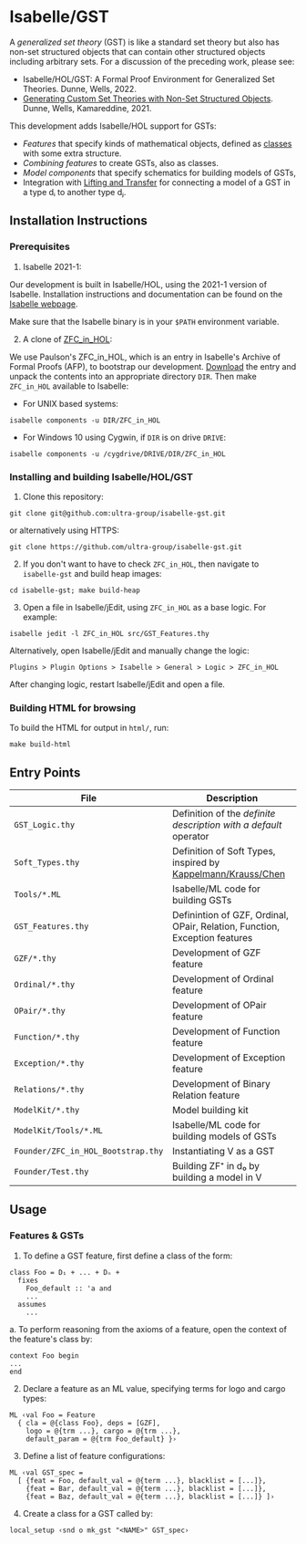 # Isabelle/GST

A *generalized set theory* (GST) is like a standard set theory but also has non-set
  structured objects that can contain other structured objects including arbitrary sets.
For a discussion of the preceding work, please see:

- Isabelle/HOL/GST: A Formal Proof Environment for Generalized Set Theories.
  Dunne, Wells, 2022.
- [Generating Custom Set Theories with Non-Set Structured Objects](https://pure.hw.ac.uk/ws/portalfiles/portal/45486933/zf_plus_paper.pdf).
  Dunne, Wells, Kamareddine, 2021. 

This development adds Isabelle/HOL support for GSTs:
- *Features* that specify kinds of mathematical objects,
    defined as [classes](https://isabelle.in.tum.de/doc/classes.pdf)
    with some extra structure.
- *Combining features* to create GSTs, also as classes.
- *Model components* that specify schematics for building models of GSTs,
- Integration with [Lifting and Transfer](https://www21.in.tum.de/~kuncar/documents/huffman-kuncar-cpp2013.pdf)
  for connecting a model of a GST in a type dᵢ to another type dⱼ.  

<!-- ## Background
**Sets** capture the notion of a *collection of mathematical objects*.
  - In Isabelle/HOL: for every type `α` there is the type 
      [`set α`](https://isabelle.in.tum.de/library/HOL/HOL/Set.html#Set.set|type)
    which is essentially the type of unary predicates on `α` (i.e., `α ⇒ bool`).
    In this context, a set is any member of a type `set α`, for some type `α`.

  - In Isabelle/ZF: there is a type 
      [`i`](https://isabelle.in.tum.de/library/ZF/ZF/ZF_Base.html)
    axiomatized as the domain of discourse of Zermelo-Fraenkel set theory.
    In this context, a set is any member of the type `i`.

Only a few types are used in the development of Isabelle/ZF.
(`i` for sets, `i ⇒ i` for operators on sets, `i ⇒ o` for predicates on sets, etc.)
Objects like [ordered pairs](https://isabelle.in.tum.de/library/ZF/ZF/ZF_Base.html#ZF_Base.Pair|const), 
[functions](https://isabelle.in.tum.de/library/ZF/ZF/ZF_Base.html#ZF_Base.function|const), 
and [natural numbers](https://isabelle.in.tum.de/library/ZF/ZF/Nat.html#Nat.nat|const), 
are all defined as sets.  

Some set theories (ZFU, KPU) have **non-set objects** called urelements,
which have no set members, and can belong to sets.
Urelements are often only used for esoteric purposes.  

- A set is **pure** if it is the empty set, if all of its members are pure sets.
- A set is **impure** if it is not pure.
- A **generalized set theory** (GST) is a theory that has pure sets 
  and may also have non-sets that can have internal structure 
  and impure sets that mix sets and non-sets. -->

## Installation Instructions

### Prerequisites

1. Isabelle 2021-1: 

Our development is built in Isabelle/HOL, using the 2021-1 version of Isabelle.
Installation instructions and documentation can be found on the 
  [Isabelle webpage](https://isabelle.in.tum.de/).

Make sure that the Isabelle binary is in your `$PATH` environment variable.

2. A clone of [ZFC_in_HOL](https://www.isa-afp.org/entries/ZFC_in_HOL.html):

We use Paulson's ZFC_in_HOL, which is an entry in Isabelle's Archive of Formal Proofs (AFP),
 to bootstrap our development. 
[Download](https://www.isa-afp.org/release/afp-ZFC_in_HOL-current.tar.gz)
  the entry and unpack the contents into an appropriate directory `DIR`.
Then make `ZFC_in_HOL` available to Isabelle:  
  - For UNIX based systems:
  ```
  isabelle components -u DIR/ZFC_in_HOL
  ```
  - For Windows 10 using Cygwin, if `DIR` is on drive `DRIVE`:
  ```
  isabelle components -u /cygdrive/DRIVE/DIR/ZFC_in_HOL
  ```

### Installing and building Isabelle/HOL/GST

1. Clone this repository: 
  ```
  git clone git@github.com:ultra-group/isabelle-gst.git
  ```
   or alternatively using HTTPS:
  ```
  git clone https://github.com/ultra-group/isabelle-gst.git
  ```
 
2. If you don't want to have to check `ZFC_in_HOL`, 
   then navigate to `isabelle-gst` and build heap images:
  ```
  cd isabelle-gst; make build-heap
  ```

3. Open a file in Isabelle/jEdit, using `ZFC_in_HOL` as a base logic. 
  For example:
  ```
  isabelle jedit -l ZFC_in_HOL src/GST_Features.thy
  ```
  Alternatively, open Isabelle/jEdit and manually change the logic:
  ```
  Plugins > Plugin Options > Isabelle > General > Logic > ZFC_in_HOL
  ```
  After changing logic, restart Isabelle/jEdit and open a file.  

### Building HTML for browsing

To build the HTML for output in `html/`, run:
  ```
  make build-html
  ```

## Entry Points

| File | Description |
|------|-------------|
| `GST_Logic.thy`   | Definition of the *definite description with a default* operator |
| `Soft_Types.thy`  | Definition of Soft Types, inspired by [Kappelmann/Krauss/Chen](https://github.com/kappelmann/Isabelle-Set) |
| `Tools/*.ML`      | Isabelle/ML code for building GSTs |
| `GST_Features.thy`| Definintion of GZF, Ordinal, OPair, Relation, Function, Exception features |
| `GZF/*.thy`       | Development of GZF feature |
| `Ordinal/*.thy`   | Development of Ordinal feature | 
| `OPair/*.thy`     | Development of OPair feature |
| `Function/*.thy`  | Development of Function feature |
| `Exception/*.thy` | Development of Exception feature |
| `Relations/*.thy` | Development of Binary Relation feature |
| `ModelKit/*.thy`  | Model building kit |
| `ModelKit/Tools/*.ML` | Isabelle/ML code for building models of GSTs |
| `Founder/ZFC_in_HOL_Bootstrap.thy` | Instantiating V as a GST |
| `Founder/Test.thy` | Building ZF⁺ in d₀ by building a model in V | 


## Usage

### Features & GSTs

1. To define a GST feature, first define a class of the form: 
```
class Foo = D₁ + ... + Dₙ +
  fixes 
    Foo_default :: 'a and 
    ...
  assumes 
    ...
```
  a. To perform reasoning from the axioms of a feature, 
     open the context of the feature's class by:
```
context Foo begin
...
end
```

2. Declare a feature as an ML value, specifying terms for logo and cargo types:
```
ML ‹val Foo = Feature
  { cla = @{class Foo}, deps = [GZF], 
    logo = @{trm ...}, cargo = @{trm ...},
    default_param = @{trm Foo_default} }›
```
3. Define a list of feature configurations: 
```
ML ‹val GST_spec = 
  [ {feat = Foo, default_val = @{term ...}, blacklist = [...]},
    {feat = Bar, default_val = @{term ...}, blacklist = [...]},
    {feat = Baz, default_val = @{term ...}, blacklist = [...]} ]›
```
4. Create a class for a GST called <NAME> by:
```
local_setup ‹snd o mk_gst "<NAME>" GST_spec› 
```